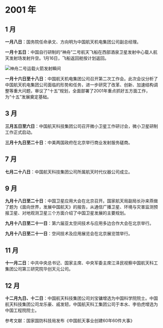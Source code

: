 <!--
 * @Author: 182311009lyx 2437190353@qq.com
 * @Date: 2025-08-20 23:43:00
 * @LastEditTime: 2025-08-24 17:34:37
 * @FilePath: \Chinese Aerospace History\中国航天编年史\大事年表\2001中国航天大事记.md
 * @Description: 中国航天大事记
 * @Wearing:  Read only, do not modify place!!!
 * @Shortcut keys:  ctrl+alt+/ ctrl+alt+z
-->

# 2001 年

## 1 月

**一月八日**：国务院任命承文、方向明为中国航天机电集团公司副总经理。

**一月十五日**：中国自行研制的“神舟”二号航天飞船在西部酒泉卫星发射中心载人航天发射场发射升空。1月16日，飞船返回舱按计划返回。

![神舟二号运载火箭发射瞬间](http://p5.img.cctvpic.com/nettv/news/special/tiangong/20110804/images/127304_1312453208121.jpg)

**一月十六日至十八日**：中国航天机电集团公司召开第二次工作会。此次会议分析了中国航天机电集团公司面临的形势和任务，进一步研究了改革、创新、加速结构调整等重大问题，审议了“十五”规划，全面部署了2001年重点抓好五方面工作，为“十五”发展奠定基础。

## 3 月

**三月五日至六日**：中国航天科技集团公司召开微小卫星工作研讨会，微小卫星研制工作正式启动。

**三月十九日至二十日**：中美两国政府在北京举行商业发射服务磋商。

## 7 月

**七月二十八日**：中国航天科技集团公司所属航天时代仪器公司成立。

## 9 月

**九月十八日至二十日**：中国卫星应用大会在北京召开。国家航天局副局长孙来燕做了题为《面向世界，发展中国航天》的报告，从通信广播卫星、环境与灾害监测预报卫星、对地观测卫星三个方面介绍了中国卫星发展的主要规划。

**九月十八日至二十一日**：第六届亚太空间技术与应用多边合作大会在北京举行。

**九月十八日至二十一日**：空间技术及应用展览会在北京展览馆举行。

## 11 月

**十一月二日**：中共中央总书记、国家主席、中央军委主席江泽民视察中国航天科工集团公司第三研究院华创天元公司。

## 12 月

**十二月九日、十二日**：中国航天科技集团公司刘宝镛增选为中国科学院院士。中国航天科技集团公司龙乐豪、戚发轫，中国航天科工集团公司于本水、李伯虎增选为中国工程院院士。

参考文献：国家国防科技局发布《中国航天事业创建60年60件大事》
